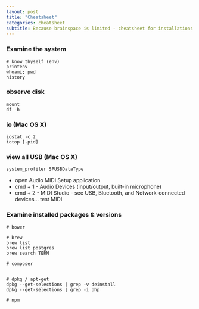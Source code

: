 ```yaml
---
layout: post
title: "Cheatsheet"
categories: cheatsheet
subtitle: Because brainspace is limited - cheatsheet for installations
---
```


### Examine the system

    # know thyself (env)
    printenv
    whoami; pwd
    history

### observe disk

    mount
    df -h

### io (Mac OS X)
    iostat -c 2
    iotop [-pid]

### view all USB (Mac OS X)

`system_profiler SPUSBDataType`

- open Audio MIDI Setup application
- cmd + 1 - Audio Devices (input/output, built-in microphone)
- cmd + 2 - MIDI Studio - see USB, Bluetooth, and Network-connected devices... test MIDI




### Examine installed packages & versions

    # bower

    # brew
    brew list
    brew list postgres
    brew search TERM
    
    # composer
    
    
    # dpkg / apt-get
    dpkg --get-selections | grep -v deinstall
    dpkg --get-selections | grep -i php
    
    # npm
    

